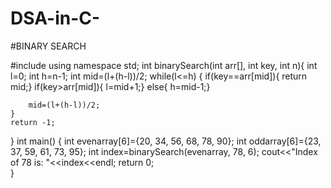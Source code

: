 # DSA-in-C-

#BINARY SEARCH

#include<iostream>
using namespace std;
int binarySearch(int arr[], int key, int n){
	int l=0;
	int h=n-1;
	int mid=(l+(h-l))/2;
	while(l<=h)
	{
		if(key==arr[mid]){
		   return mid;}
		if(key>arr[mid]){
		   l=mid+1;}
		else{
		   h=mid-1;}
		   
		mid=(l+(h-l))/2;       
  	}
  	return -1;
}
int main()
{
   int evenarray[6]={20, 34, 56, 68, 78, 90};
   int oddarray[6]={23, 37, 59, 61, 73, 95};
   int index=binarySearch(evenarray, 78, 6);
   cout<<"Index of 78 is: "<<index<<endl;
   return 0;		
}
